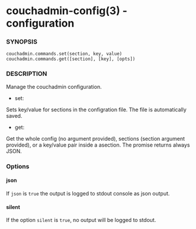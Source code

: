 couchadmin-config(3) - configuration
====================================

### SYNOPSIS

    couchadmin.commands.set(section, key, value)
    couchadmin.commands.get([section], [key], [opts])



### DESCRIPTION

Manage the couchadmin configuration.

  - set:

Sets key/value for sections in the configration file. The file is
automatically saved.

  - get:

Get the whole config (no argument provided), sections (section
argument provided), or a  key/value pair inside a asection. The promise
returns always JSON.


### Options

#### json

If `json` is `true` the output is logged to stdout console as json
output.

#### silent

If the option `silent` is `true`, no output will be logged to stdout.
